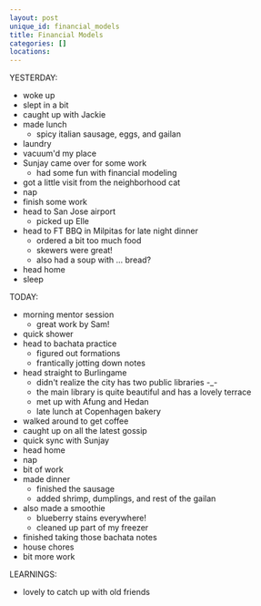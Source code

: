 ```yaml
---
layout: post
unique_id: financial_models
title: Financial Models
categories: []
locations: 
---
```


YESTERDAY:
* woke up
* slept in a bit
* caught up with Jackie
* made lunch
  * spicy italian sausage, eggs, and gailan
* laundry
* vacuum'd my place
* Sunjay came over for some work
  * had some fun with financial modeling
* got a little visit from the neighborhood cat
* nap
* finish some work
* head to San Jose airport
  * picked up Elle
* head to FT BBQ in Milpitas for late night dinner
  * ordered a bit too much food
  * skewers were great!
  * also had a soup with ... bread?
* head home
* sleep

TODAY:
* morning mentor session
  * great work by Sam!
* quick shower
* head to bachata practice
  * figured out formations
  * frantically jotting down notes
* head straight to Burlingame
  * didn't realize the city has two public libraries -_-
  * the main library is quite beautiful and has a lovely terrace
  * met up with Afung and Hedan
  * late lunch at Copenhagen bakery
* walked around to get coffee
* caught up on all the latest gossip
* quick sync with Sunjay
* head home
* nap
* bit of work
* made dinner
  * finished the sausage
  * added shrimp, dumplings, and rest of the gailan
* also made a smoothie
  * blueberry stains everywhere!
  * cleaned up part of my freezer
* finished taking those bachata notes
* house chores
* bit more work

LEARNINGS:
* lovely to catch up with old friends
